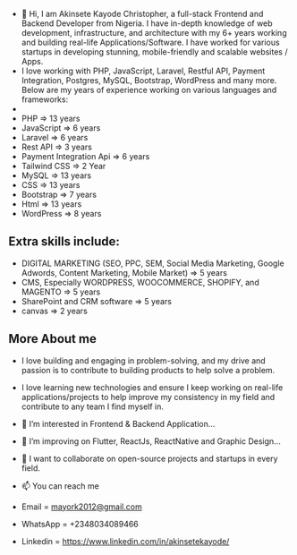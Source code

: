 - 👋 Hi, I am Akinsete Kayode Christopher, a full-stack Frontend and Backend Developer from Nigeria. I have in-depth knowledge of web development, infrastructure, and architecture with my 6+ years working and building real-life Applications/Software. I have worked for various startups in developing stunning, mobile-friendly and scalable websites / Apps.
- I love working with PHP, JavaScript, Laravel, Restful API, Payment Integration, Postgres, MySQL, Bootstrap, WordPress and many more. Below are my years of experience working on various languages and frameworks:
- 
-  PHP => 13 years
-  JavaScript => 6 years
-  Laravel => 6 years
-  Rest API => 3 years
-  Payment Integration Api => 6 years
-  Tailwind CSS => 2 Year
-  MySQL => 13 years
-  CSS => 13 years
-  Bootstrap => 7 years 
-  Html => 13 years
-  WordPress => 8 years

## Extra skills include:
- DIGITAL MARKETING (SEO, PPC, SEM, Social Media Marketing, Google Adwords, Content Marketing, Mobile Market)  => 5 years
- CMS, Especially WORDPRESS, WOOCOMMERCE, SHOPIFY, and MAGENTO => 5 years
- SharePoint and CRM software => 5 years
- canvas => 2 years

## More About me
- I love building and engaging in problem-solving, and my drive and passion is to contribute to building products to help solve a problem. 
- I love learning new technologies and ensure I keep working on real-life applications/projects to help improve my consistency in my field and contribute to any team I find myself in.

- 👀 I’m interested in Frontend & Backend Application...
- 🌱 I’m improving on Flutter, ReactJs, ReactNative and Graphic Design...
- 💞️ I want to collaborate on open-source projects and startups in every field.
- 📫 You can reach me 
- Email = mayork2012@gmail.com
- WhatsApp = +2348034089466
- Linkedin = https://www.linkedin.com/in/akinsetekayode/

<!---
mymayorkay/mymayorkay is a ✨ special ✨ repository because its `README.md` (this file) appears on your GitHub profile.
You can click the Preview link to take a look at your changes.
--->

